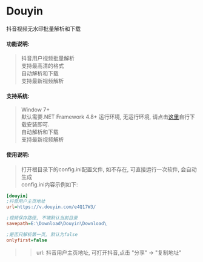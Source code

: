 # Douyin
抖音视频无水印批量解析和下载

#### 功能说明:
> 抖音用户视频批量解析<br />
> 支持最高清的格式<br />
> 自动解析和下载<br />
> 支持最新视频解析<br />

#### 支持系统:
> Window 7+ <br />
> 默认需要.NET Framework 4.8+ 运行环境, 无运行环境, 请点击[这里](https://dotnet.microsoft.com/download/dotnet-framework)自行下载安装即可.<br />
> 自动解析和下载<br />
> 支持最新视频解析<br />

#### 使用说明:
> 打开根目录下的config.ini配置文件, 如不存在, 可直接运行一次软件, 会自动生成<br />
> config.ini内容示例如下:
```ini
[douyin]
;抖音用户主页地址
url=https://v.douyin.com/e4Q17W3/

;视频保存路径, 不填默认当前目录
savepath=E:\Download\Douyin\Download\

;是否只解析第一页, 默认为false
onlyfirst=false
```
>> url: 抖音用户主页地址, 可打开抖音,点击 "分享" -> "复制地址"
